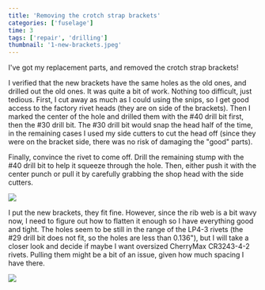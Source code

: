 ```yaml
---
title: 'Removing the crotch strap brackets'
categories: ['fuselage']
time: 3
tags: ['repair', 'drilling']
thumbnail: '1-new-brackets.jpeg'
---
```


I've got my replacement parts, and removed the crotch strap brackets!

<!-- more -->

I verified that the new brackets have the same holes as the old ones, and drilled out the old ones. It was quite a bit of work. Nothing too difficult, just tedious. First, I cut away as much as I could using the snips, so I get good access to the factory rivet heads (they are on side of the brackets). Then I marked the center of the hole and drilled them with the #40 drill bit first, then the #30 drill bit. The #30 drill bit would snap the head half of the time, in the remaining cases I used my side cutters to cut the head off (since they were on the bracket side, there was no risk of damaging the "good" parts). 

Finally, convince the rivet to come off. Drill the remaining stump with the #40 drill bit to help it squeeze through the hole. Then, either push it with the center punch or pull it by carefully grabbing the shop head with the side cutters.

![](0-bracket-drilled-out.jpeg)

I put the new brackets, they fit fine. However, since the rib web is a bit wavy now, I need to figure out how to flatten it enough so I have everything good and tight. The holes seem to be still in the range of the LP4-3 rivets (the #29 drill bit does not fit, so the holes are less than 0.136"), but I will take a closer look and decide if maybe I want oversized CherryMax CR3243-4-2 rivets. Pulling them might be a bit of an issue, given how much spacing I have there.

![](1-new-brackets.jpeg)